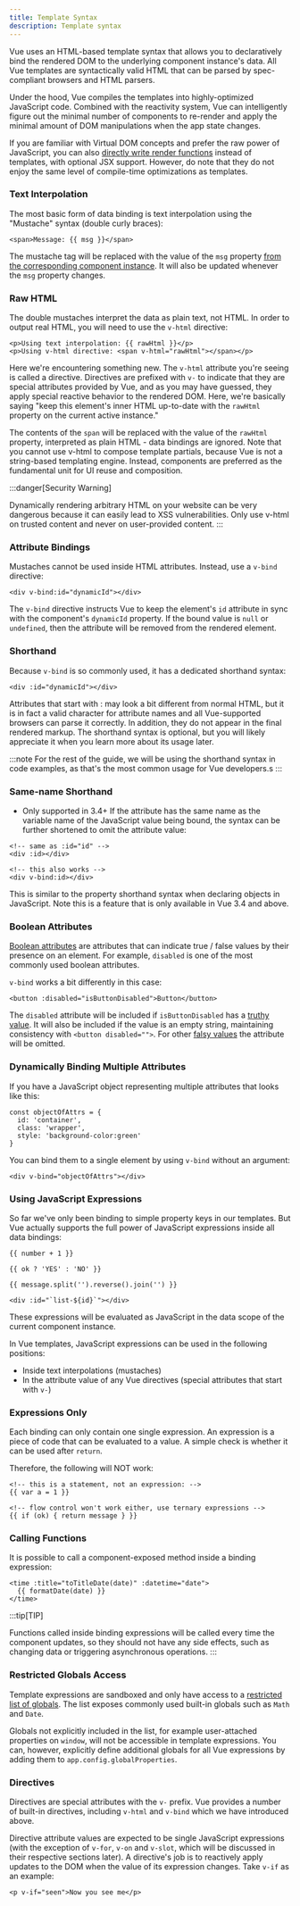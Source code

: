 ```yaml
---
title: Template Syntax
description: Template syntax
---
```


Vue uses an HTML-based template syntax that allows you to declaratively bind the rendered DOM to the underlying component instance's data. All Vue templates are syntactically valid HTML that can be parsed by spec-compliant browsers and HTML parsers.

Under the hood, Vue compiles the templates into highly-optimized JavaScript code. Combined with the reactivity system, Vue can intelligently figure out the minimal number of components to re-render and apply the minimal amount of DOM manipulations when the app state changes.

If you are familiar with Virtual DOM concepts and prefer the raw power of JavaScript, you can also [directly write render functions]() instead of templates, with optional JSX support. However, do note that they do not enjoy the same level of compile-time optimizations as templates.

### Text Interpolation​
The most basic form of data binding is text interpolation using the "Mustache" syntax (double curly braces):

```
<span>Message: {{ msg }}</span>
```

The mustache tag will be replaced with the value of the `msg` property [from the corresponding component instance](). It will also be updated whenever the `msg` property changes.

### Raw HTML​
The double mustaches interpret the data as plain text, not HTML. In order to output real HTML, you will need to use the `v-html` directive:

```
<p>Using text interpolation: {{ rawHtml }}</p>
<p>Using v-html directive: <span v-html="rawHtml"></span></p>
```

Here we're encountering something new. The `v-html` attribute you're seeing is called a directive. Directives are prefixed with `v-` to indicate that they are special attributes provided by Vue, and as you may have guessed, they apply special reactive behavior to the rendered DOM. Here, we're basically saying "keep this element's inner HTML up-to-date with the `rawHtml` property on the current active instance."

The contents of the `span` will be replaced with the value of the `rawHtml` property, interpreted as plain HTML - data bindings are ignored. Note that you cannot use v-html to compose template partials, because Vue is not a string-based templating engine. Instead, components are preferred as the fundamental unit for UI reuse and composition.


:::danger[Security Warning]

Dynamically rendering arbitrary HTML on your website can be very dangerous because it can easily lead to XSS vulnerabilities. Only use v-html on trusted content and never on user-provided content.
:::

### Attribute Bindings​
Mustaches cannot be used inside HTML attributes. Instead, use a `v-bind` directive:

```
<div v-bind:id="dynamicId"></div>
```

The `v-bind` directive instructs Vue to keep the element's `id` attribute in sync with the component's `dynamicId` property. If the bound value is `null` or `undefined`, then the attribute will be removed from the rendered element.

### Shorthand

Because `v-bind` is so commonly used, it has a dedicated shorthand syntax:

```
<div :id="dynamicId"></div>
```

Attributes that start with : may look a bit different from normal HTML, but it is in fact a valid character for attribute names and all Vue-supported browsers can parse it correctly. In addition, they do not appear in the final rendered markup. The shorthand syntax is optional, but you will likely appreciate it when you learn more about its usage later.

:::note
For the rest of the guide, we will be using the shorthand syntax in code examples, as that's the most common usage for Vue developers.s
:::

### Same-name Shorthand​
- Only supported in 3.4+
If the attribute has the same name as the variable name of the JavaScript value being bound, the syntax can be further shortened to omit the attribute value:

```
<!-- same as :id="id" -->
<div :id></div>

<!-- this also works -->
<div v-bind:id></div>
```

This is similar to the property shorthand syntax when declaring objects in JavaScript. Note this is a feature that is only available in Vue 3.4 and above.

### Boolean Attributes

[Boolean attributes](https://html.spec.whatwg.org/multipage/common-microsyntaxes.html#boolean-attributes) are attributes that can indicate true / false values by their presence on an element. For example, `disabled` is one of the most commonly used boolean attributes.

`v-bind` works a bit differently in this case:

```
<button :disabled="isButtonDisabled">Button</button>
```

The `disabled` attribute will be included if `isButtonDisabled` has a [truthy value](https://developer.mozilla.org/en-US/docs/Glossary/Truthy). It will also be included if the value is an empty string, maintaining consistency with `<button disabled="">`. For other [falsy values](https://developer.mozilla.org/en-US/docs/Glossary/Truthy) the attribute will be omitted.

### Dynamically Binding Multiple Attributes​
If you have a JavaScript object representing multiple attributes that looks like this:

```
const objectOfAttrs = {
  id: 'container',
  class: 'wrapper',
  style: 'background-color:green'
}
```

You can bind them to a single element by using `v-bind` without an argument:

```
<div v-bind="objectOfAttrs"></div>
```

### Using JavaScript Expressions​
So far we've only been binding to simple property keys in our templates. But Vue actually supports the full power of JavaScript expressions inside all data bindings:

```
{{ number + 1 }}

{{ ok ? 'YES' : 'NO' }}

{{ message.split('').reverse().join('') }}

<div :id="`list-${id}`"></div>
```

These expressions will be evaluated as JavaScript in the data scope of the current component instance.

In Vue templates, JavaScript expressions can be used in the following positions:

- Inside text interpolations (mustaches)
- In the attribute value of any Vue directives (special attributes that start with `v-`)

### Expressions Only​
Each binding can only contain one single expression. An expression is a piece of code that can be evaluated to a value. A simple check is whether it can be used after `return`.

Therefore, the following will NOT work:

```
<!-- this is a statement, not an expression: -->
{{ var a = 1 }}

<!-- flow control won't work either, use ternary expressions -->
{{ if (ok) { return message } }}
```

### Calling Functions​
It is possible to call a component-exposed method inside a binding expression:

```
<time :title="toTitleDate(date)" :datetime="date">
  {{ formatDate(date) }}
</time>
```

:::tip[TIP]

Functions called inside binding expressions will be called every time the component updates, so they should not have any side effects, such as changing data or triggering asynchronous operations.
:::

### Restricted Globals Access​
Template expressions are sandboxed and only have access to a [restricted list of globals](https://github.com/vuejs/core/blob/main/packages/shared/src/globalsAllowList.ts#L3). The list exposes commonly used built-in globals such as `Math` and `Date`.

Globals not explicitly included in the list, for example user-attached properties on `window`, will not be accessible in template expressions. You can, however, explicitly define additional globals for all Vue expressions by adding them to `app.config.globalProperties`.

### Directives​
Directives are special attributes with the `v-` prefix. Vue provides a number of built-in directives, including `v-html` and `v-bind` which we have introduced above.

Directive attribute values are expected to be single JavaScript expressions (with the exception of `v-for`, `v-on` and `v-slot`, which will be discussed in their respective sections later). A directive's job is to reactively apply updates to the DOM when the value of its expression changes. Take `v-if` as an example:

```
<p v-if="seen">Now you see me</p>
```
